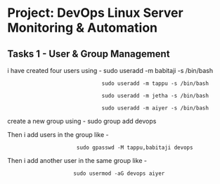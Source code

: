 # Project: DevOps Linux Server Monitoring & Automation

## Tasks 1 - User & Group Management

i have created four users using - 
                                  sudo useradd -m babitaji -s /bin/bash
                 
                                  sudo useradd -m tappu -s /bin/bash

                                  sudo useradd -m jetha -s /bin/bash

                                  sudo useradd -m aiyer -s /bin/bash

create a new group using - 
                           sudo group add devops 

Then i add users in the group like - 

                          sudo gpasswd -M tappu,babitaji devops

Then i add another user in the same group like - 

                         sudo usermod -aG devops aiyer                            